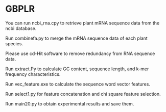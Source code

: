 # GBPLR

You can run ncbi_rna.cpy to retrieve plant mRNA sequence data from the ncbi database.

Run combinefa.py to merge the mRNA sequence data of each plant species.

Please use cd-Hit software to remove redundancy from RNA sequence data.

Run extract.Py to calculate GC content, sequence length, and k-mer frequency characteristics.

Run vec_feature.exe to calculate the sequence word vector features.

Run select1.py for feature concatenation and chi square feature selection.

Run main20.py to obtain experimental results and save them.
